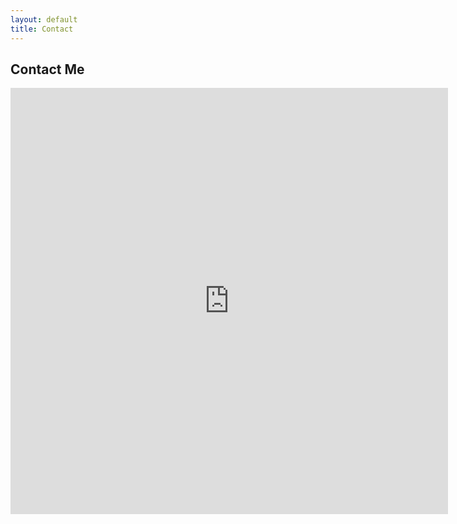 ```yaml
---
layout: default
title: Contact
---
```


<div id="contact">
  <h2 class="pageTitle">Contact Me</h2>
<!--  <div class="contactContent"> -->
    <p align="center">
      <iframe src="https://docs.google.com/forms/d/e/1FAIpQLSeFtDLSPGqODJ8L2bp_4_q7uU_vKCvyBXebZ0LSMM4wYav0cA/viewform?embedded=true" width="700" height="682" frameborder="0" marginheight="0" marginwidth="0">Loading…</iframe> </p>
<!--  </div>  -->
</div>
